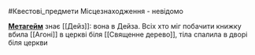 #Квестові_предмети 
Місцезнаходження - невідомо

<b><u>Метагейм</b></u>
знає [[Дейз]]: вона в Дейза. Всіх хто міг побачити книжку вбила [[Агоні]] в церкві біля [[Священне дерево]], тіла спалила в дворі біля церкви